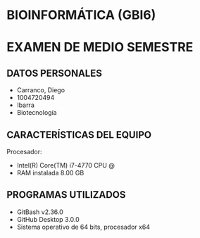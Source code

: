 # BIOINFORMÁTICA (GBI6)

# EXAMEN DE MEDIO SEMESTRE
## DATOS PERSONALES
- Carranco, Diego
- 1004720494
- Ibarra
- Biotecnología

## CARACTERÍSTICAS DEL EQUIPO
 Procesador: 
- Intel(R) Core(TM) i7-4770 CPU @
- RAM instalada 8.00 GB

## PROGRAMAS UTILIZADOS 
- GitBash v2.36.0
- GitHub Desktop 3.0.0
- Sistema operativo de 64 bits, procesador x64
